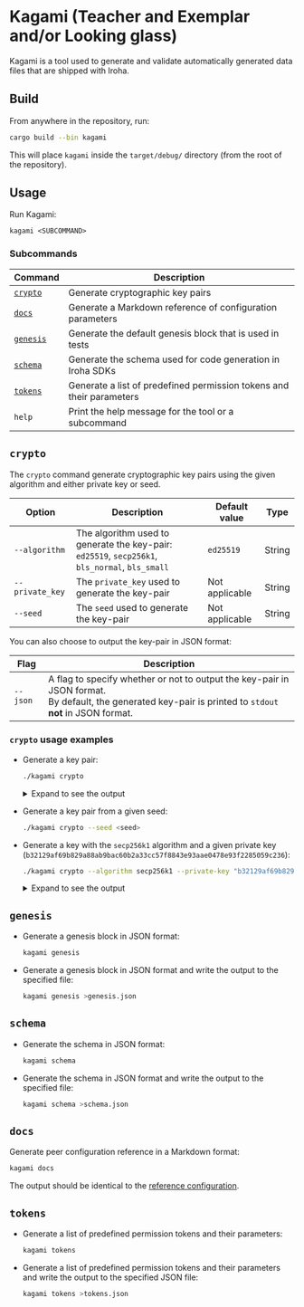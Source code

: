 # Kagami (Teacher and Exemplar and/or Looking glass)

Kagami is a tool used to generate and validate automatically generated data files that are shipped with Iroha.

## Build

From anywhere in the repository, run:

```bash
cargo build --bin kagami
```

This will place `kagami` inside the `target/debug/` directory (from the root of the repository).

## Usage

Run Kagami:

```
kagami <SUBCOMMAND>
```

### Subcommands

|        Command        |                             Description                              |
| --------------------- | -------------------------------------------------------------------- |
| [`crypto`](#crypto)   | Generate cryptographic key pairs                                     |
| [`docs`](#docs)       | Generate a Markdown reference of configuration parameters            |
| [`genesis`](#genesis) | Generate the default genesis block that is used in tests             |
| [`schema`](#schema)   | Generate the schema used for code generation in Iroha SDKs           |
| [`tokens`](#tokens)   | Generate a list of predefined permission tokens and their parameters |
| `help`                | Print the help message for the tool or a subcommand                  |

## `crypto`

The `crypto` command generate cryptographic key pairs using the given algorithm and either private key or seed.

|     Option      |                                          Description                                           | Default value  |  Type  |
| --------------- | ---------------------------------------------------------------------------------------------- | -------------- | ------ |
| `--algorithm`   | The algorithm used to generate the key-pair: `ed25519`, `secp256k1`, `bls_normal`, `bls_small` | `ed25519`      | String |
| `--private_key` | The `private_key` used to generate the key-pair                                                | Not applicable | String |
| `--seed`        | The `seed` used to generate the key-pair                                                       | Not applicable | String |

You can also choose to output the key-pair in JSON format:

|   Flag   |                                                                          Description                                                                           |
| -------- | -------------------------------------------------------------------------------------------------------------------------------------------------------------- |
| `--json` | A flag to specify whether or not to output the key-pair in JSON format.<br />By default, the generated key-pair is printed to `stdout` **not** in JSON format. |

### `crypto` usage examples

- Generate a key pair:

    ```bash
    ./kagami crypto
    ```

  <details> <summary>Expand to see the output</summary>

    ```bash
    Kagami. To see help run with `--help`.
    No flags specified, generating key-pair.
    Public key (multihash): ed0120232adec551bfa1856279ebccc3c3a09783c516478f4cbb2f42f342614bec7601
    Private key: a1e2c094496dd53ea103f1423b90ccb7d65ff25ab46f5fa1643c14e6010f7f75232adec551bfa1856279ebccc3c3a09783c516478f4cbb2f42f342614bec7601
    Digest function: ed25519
    ```
  </details>

- Generate a key pair from a given seed:

    ```bash
    ./kagami crypto --seed <seed>
    ```

- Generate a key with the `secp256k1` algorithm and a given private key (`b32129af69b829a88ab9bac60b2a33cc57f8843e93aae0478e93f2285059c236`):

    ```bash
    ./kagami crypto --algorithm secp256k1 --private-key "b32129af69b829a88ab9bac60b2a33cc57f8843e93aae0478e93f2285059c236"
    ```

  <details> <summary>Expand to see the output</summary>

    ```bash
    Public key (multihash): e70121031c59a9cabaf58f3b8a6157362b9f6feac3dd47ee947fbf2f335805e1a7f96bde
    Private key: b32129af69b829a88ab9bac60b2a33cc57f8843e93aae0478e93f2285059c236
    Digest function: secp256k1
    ```
  </details>

## `genesis`

- Generate a genesis block in JSON format:

    ```bash
    kagami genesis
    ```
- Generate a genesis block in JSON format and write the output to the specified file:

    ```bash
    kagami genesis >genesis.json
    ```

## `schema`

- Generate the schema in JSON format:

    ```bash
    kagami schema
    ```

- Generate the schema in JSON format and write the output to the specified file:

    ```bash
    kagami schema >schema.json
    ```

## `docs`

Generate peer configuration reference in a Markdown format:

```bash
kagami docs
```

The output should be identical to the [reference configuration](../../docs/source/references/config.md).

## `tokens`

- Generate a list of predefined permission tokens and their parameters:

    ```bash
    kagami tokens
    ```

- Generate a list of predefined permission tokens and their parameters and write the output to the specified JSON file:

    ```bash
    kagami tokens >tokens.json
    ```
